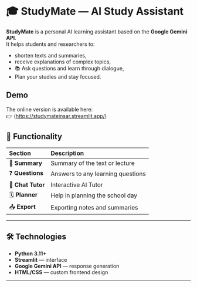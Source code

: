 # 🎓 StudyMate — AI Study Assistant

**StudyMate** is a personal AI learning assistant based on the **Google Gemini API**.  
It helps students and researchers to:
- shorten texts and summaries,  
- receive explanations of complex topics,  
- 📚 Ask questions and learn through dialogue,  
- Plan your studies and stay focused.

## Demo

 The online version is available here:  
👉 (https://studymateinsar.streamlit.app/)


## 🧩 Functionality

| Section | Description |
|:--|:--|
| 📝 **Summary** | Summary of the text or lecture |
| ❓ **Questions** | Answers to any learning questions |
| 💬 **Chat Tutor** | Interactive AI Tutor |
| 🗓️ **Planner** | Help in planning the school day |
| 📤 **Export** | Exporting notes and summaries |

---

## 🛠️ Technologies

- **Python 3.11+**
- **Streamlit** — interface
- **Google Gemini API** — response generation
- **HTML/CSS** — custom frontend design

---
